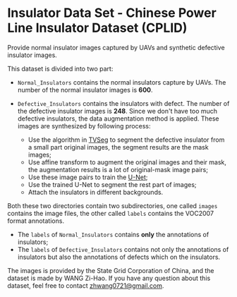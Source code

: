 # Insulator Data Set - Chinese Power Line Insulator Dataset (CPLID)
Provide normal insulator images captured by UAVs and synthetic defective insulator images.

This dataset is divided into two part:

- `Normal_Insulators` contains the normal insulators capture by UAVs. The number of the normal insulator images is **600**.


- `Defective_Insulators` contains the insulators with defect. The number of the defective insulator images is **248**. Since we don't have too much defective insulators, the data augmentation method is applied. These images are synthesized by following process:
    - Use the algorithm in [TVSeg](http://citeseerx.ist.psu.edu/viewdoc/summary?doi=10.1.1.154.6237) to segment the defective insulator from a small part original images, the segment results are the mask images;
    - Use affine transform to augment the original images and their mask, the augmentation results is a lot of original-mask image pairs;
    - Use these image pairs to train the [U-Net](https://link.springer.com/chapter/10.1007/978-3-319-24574-4_28);
    - Use the trained U-Net to segment the rest part of images;
    - Attach the insulators in different backgrounds.

Both these two directories contain two subdirectories, one called `images` contains the image files, the other called `labels` contains the VOC2007 format annotations.

- The `labels` of `Normal_Insulators` contains **only** the annotations of insulators;
- The `labels` of `Defective_Insulators` contains not only the annotations of insulators but also the annotations of defects which on the insulators.

The images is provided by the State Grid Corporation of China, and the dataset is made by WANG Zi-Hao.
If you have any question about this dataset, feel free to contact [zhwang0721@gmail.com](mailto:zhwang0721@gmail.com).
